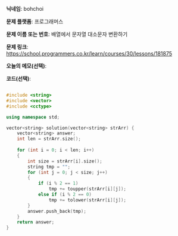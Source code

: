 **닉네임**: bohchoi

**문제 플랫폼**: 프로그래머스

**문제 이름 또는 번호**: 배열에서 문자열 대소문자 변환하기

**문제 링크**: https://school.programmers.co.kr/learn/courses/30/lessons/181875

**오늘의 메모(선택)**: 

**코드(선택)**:

```cpp

#include <string>
#include <vector>
#include <cctype>

using namespace std;

vector<string> solution(vector<string> strArr) {
    vector<string> answer;
    int len = strArr.size();
    
    for (int i = 0; i < len; i++)
    {
        int size = strArr[i].size();
        string tmp = "";
        for (int j = 0; j < size; j++)
        {
            if (i % 2 == 1)
                tmp += toupper(strArr[i][j]);
            else if (i % 2 == 0)
                tmp += tolower(strArr[i][j]);
        }
        answer.push_back(tmp);
    }
    return answer;
}

```